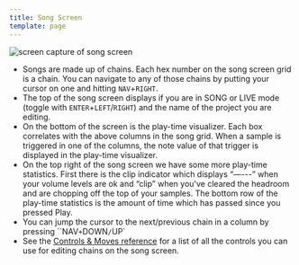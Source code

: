 ```yaml
---
title: Song Screen
template: page
---
```


![screen capture of song screen](image/song-screen-small.png)

- Songs are made up of chains. Each hex number on the song screen grid is a chain. You can navigate to any of those chains by putting your cursor on one and hitting `NAV`+`RIGHT`.
- The top of the song screen displays if you are in SONG or LIVE mode (toggle with `ENTER`+`LEFT`/`RIGHT`) and the name of the project you are editing.
- On the bottom of the screen is the play-time visualizer. Each box correlates with the above columns in the song grid. When a sample is triggered in one of the columns, the note value of that trigger is displayed in the play-time visualizer.
- On the top right of the song screen we have some more play-time statistics. First there is the clip indicator which displays “—---” when your volume levels are ok and “clip” when you've cleared the headroom and are chopping off the top of your samples. The bottom row of the play-time statistics is the amount of time which has passed since you pressed Play.
- You can jump the cursor to the next/previous chain in a column by pressing ``NAV`+`DOWN`/`UP`
- See the [Controls & Moves reference](keypadcombos.html) for a list of all the controls you can use for editing chains on the song screen.